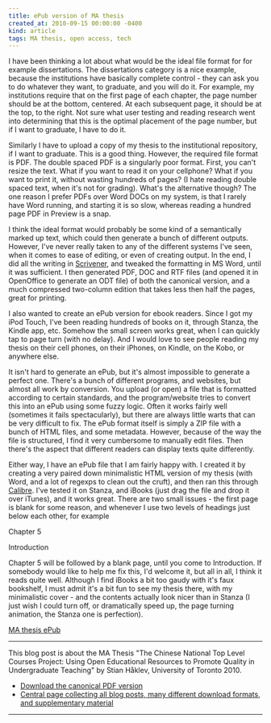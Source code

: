 ```yaml
---
title: ePub version of MA thesis
created_at: 2010-09-15 00:00:00 -0400
kind: article
tags: MA thesis, open access, tech
---
```


I have been thinking a lot about what would be the ideal file format for
for example dissertations. The dissertations category is a nice example,
because the institutions have basically complete control - they can ask
you to do whatever they want, to graduate, and you will do it. For
example, my institutions require that on the first page of each chapter,
the page number should be at the bottom, centered. At each subsequent
page, it should be at the top, to the right. Not sure what user testing
and reading research went into determining that this is the optimal
placement of the page number, but if I want to graduate, I have to do
it.

Similarly I have to upload a copy of my thesis to the institutional
repository, if I want to graduate. This is a good thing. However, the
required file format is PDF. The double spaced PDF is a singularly poor
format. First, you can't resize the text. What if you want to read it on
your cellphone? What if you want to print it, without wasting hundreds
of pages? (I hate reading double spaced text, when it's not for
grading). What's the alternative though? The one reason I prefer PDFs
over Word DOCs on my system, is that I rarely have Word running, and
starting it is so slow, whereas reading a hundred page PDF in Preview is
a snap.

I think the ideal format would probably be some kind of a semantically
marked up text, which could then generate a bunch of different outputs.
However, I've never really taken to any of the different systems I've
seen, when it comes to ease of editing, or even of creating output. In
the end, I did all the writing in
[Scrivener](http://www.literatureandlatte.com/scrivener.html), and
tweaked the formatting in MS Word, until it was sufficient. I then
generated PDF, DOC and RTF files (and opened it in OpenOffice to
generate an ODT file) of both the canonical version, and a much
compressed two-column edition that takes less then half the pages, great
for printing.

I also wanted to create an ePub version for ebook readers. Since I got
my iPod Touch, I've been reading hundreds of books on it, through
Stanza, the Kindle app, etc. Somehow the small screen works great, when
I can quickly tap to page turn (with no delay). And I would love to see
people reading my thesis on their cell phones, on their iPhones, on
Kindle, on the Kobo, or anywhere else.

It isn't hard to generate an ePub, but it's almost impossible to
generate a perfect one. There's a bunch of different programs, and
websites, but almost all work by conversion. You upload (or open) a file
that is formatted according to certain standards, and the
program/website tries to convert this into an ePub using some fuzzy
logic. Often it works fairly well (sometimes it fails spectacularly),
but there are always little warts that can be very difficult to fix. The
ePub format itself is simply a ZIP file with a bunch of HTML files, and
some metadata. However, because of the way the file is structured, I
find it very cumbersome to manually edit files. Then there's the aspect
that different readers can display texts quite differently.

Either way, I have an ePub file that I am fairly happy with. I created
it by creating a very paired down minimalistic HTML version of my thesis
(with Word, and a lot of regexps to clean out the cruft), and then ran
this through [Calibre](http://calibre-ebook.com/). I've tested it on
Stanza, and iBooks (just drag the file and drop it over iTunes), and it
works great. There are two small issues - the first page is blank for
some reason, and whenever I use two levels of headings just below each
other, for example

Chapter 5

Introduction

Chapter 5 will be followed by a blank page, until you come to
Introduction. If somebody would like to help me fix this, I'd welcome
it, but all in all, I think it reads quite well. Although I find iBooks
a bit too gaudy with it's faux bookshelf, I must admit it's a bit fun to
see my thesis there, with my minimalistic cover - and the contents
actually look nicer than in Stanza (I just wish I could turn off, or
dramatically speed up, the page turning animation, the Stanza one is
perfection).

[MA thesis
ePub](http://reganmian.net/top-level-courses/top-level-courses.epub)

* * * * *

This blog post is about the MA Thesis "The Chinese National Top Level
Courses Project: Using Open Educational Resources to Promote Quality in
Undergraduate Teaching" by Stian Håklev, University of Toronto 2010.

-   [Download the canonical PDF
  version](http://reganmian.net/top-level-courses/Haklev_Stian_201009_MA_thesis.pdf)
-   [Central page collecting all blog posts, many different download
  formats, and supplementary
  material](http://reganmian.net/top-level-courses)

* * * * *
